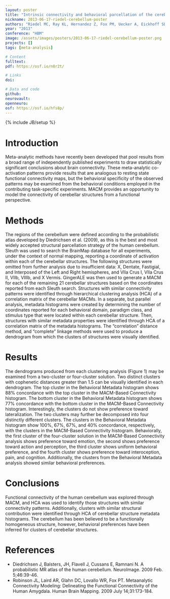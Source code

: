 ```yaml
---
layout: poster
title: "Intrinsic connectivity and behavioral parcellation of the cerebellum through meta-analytic modeling"
nickname: 2013-06-17-riedel-cerebellum-poster
authors: "Riedel MC, Ray KL, Hernandez Z, Fox PM, Uecker A, Eickhoff SB, Fox PT, Laird AR"
year: "2013"
conference: "HBM"
image: /assets/images/posters/2013-06-17-riedel-cerebellum-poster.png
projects: []
tags: [meta-analysis]

# Content
fulltext:
pdf: https://osf.io/n8r2t/

# Links
doi:

# Data and code
github:
neurovault:
openneuro:
osf: https://osf.io/hfs8p/
---
```

{% include JB/setup %}

# Introduction
Meta-analytic methods have recently been developed that pool results from a broad range of independently published experiments to draw statistically significant conclusions about brain connectivity. These meta-analytic co-activation patterns provide results that are analogous to resting state functional connectivity maps, but the behavioral specificity of the observed patterns may be examined from the behavioral conditions employed in the contributing task-specific experiments. MACM provides an opportunity to model the connectivity of cerebellar structures from a functional perspective.

# Methods
The regions of the cerebellum were defined according to the probabilistic atlas developed by Diedrichsen et al. (2009), as this is the best and most widely accepted structural parcellation strategy of the human cerebellum.
Sleuth was used to search the BrainMap database for all experiments, under the context of normal mapping, reporting a coordinate of activation within each of the cerebellar structures. The following structures were omitted from further analysis due to insufficient data: X, Dentate, Fastigial, and Interposed of the Left and Right hemispheres, and VIIa Crus I, VIIa Crus II, VIIb, VIIIb, and X Vermis. GingerALE was then used to generate a MACM for each of the remaining 21 cerebellar structures based on the coordinates reported from each Sleuth search.
Structures with similar connectivity patterns were identified through hierarchical clustering analysis (HCA) of a correlation matrix of the cerebellar MACMs. In a separate, but parallel analysis, metadata histograms were created by determining the number of coordinates reported for each behavioral domain, paradigm class, and stimulus type that were located within each cerebellar structure.  Then, structures with similar metadata properties were identified through HCA of a correlation matrix of the metadata histograms. The “correlation” distance method, and “complete” linkage methods were used to produce a dendrogram from which the clusters of structures were visually identified.

# Results
The dendrograms produced from each clustering analysis (Figure 1) may be examined from a two-cluster or four-cluster solution.
Two distinct clusters with cophenetic distances greater than 1.5 can be visually identified in each dendrogram. The top cluster in the Behavioral Metadata histogram shows 88% concordance with the top cluster in the MACM-Based Connectivity histogram. The bottom cluster in the Behavioral Metadata histogram shows 77% concordance with the bottom cluster in the MACM-Based Connectivity histogram. Interestingly, the clusters do not show preference toward lateralization. The two clusters may further be decomposed into four distinctly different clusters. The clusters in the Behavioral Metadata histogram show 100%, 67%, 67%, and 40% concordance, respectively, with the clusters in the MACM-Based Connectivity histogram.
Behaviorally, the first cluster of the four-cluster solution in the MACM-Based Connectivity analysis shows preference toward emotion, the second shows preference toward action and perception, the third cluster shows uniform behavioral preference, and the fourth cluster shows preference toward interoception, pain, and cognition. Additionally, the clusters from the Behavioral Metadata analysis showed similar behavioral preferences.

# Conclusions
Functional connectivity of the human cerebellum was explored through MACM, and HCA was used to identify those structures with similar connectivity patterns. Additionally, clusters with similar structural contribution were identified through HCA of cerebellar structure metadata histograms. The cerebellum has been believed to be a functionally homogeneous structure, however, behavioral preferences have been inferred for clusters of cerebellar structures.

# References
- Diedrichsen J, Balsters, JH, Flavell J, Cussans E, Ramnani N. A probabilistic MR atlas of the human cerebellum. NeuroImage. 2009 Feb. 5;46:39-46.
- Robinson JL, Laird AR, Glahn DC, Lovallo WR, Fox PT. Metaanalytic Connectivity Modeling: Delineating the Functional Connectivity of the Human Amygdala. Human Brain Mapping. 2009 July 14;31:173-184.
